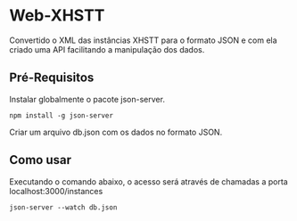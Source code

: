 # Web-XHSTT

Convertido o XML das instâncias XHSTT para o formato JSON e com ela criado uma API facilitando a manipulação dos dados.

## Pré-Requisitos

Instalar globalmente o pacote json-server.

    npm install -g json-server

Criar um arquivo db.json com os dados no formato JSON.

## Como usar

Executando o comando abaixo, o acesso será através de chamadas a porta localhost:3000/instances

    json-server --watch db.json

